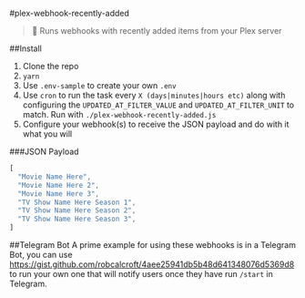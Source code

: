 #plex-webhook-recently-added
> :link: Runs webhooks with recently added items from your Plex server

##Install
1. Clone the repo
2. `yarn`
3. Use `.env-sample` to create your own `.env`
4. Use `cron` to run the task every `X (days|minutes|hours etc)` along with configuring the `UPDATED_AT_FILTER_VALUE` and `UPDATED_AT_FILTER_UNIT` to match. Run with `./plex-webhook-recently-added.js`
5. Configure your webhook(s) to receive the JSON payload and do with it what you will

###JSON Payload
```javascript
[
  "Movie Name Here",
  "Movie Name Here 2",
  "Movie Name Here 3",
  "TV Show Name Here Season 1",
  "TV Show Name Here Season 2",
  "TV Show Name Here Season 3",
]
```

##Telegram Bot
A prime example for using these webhooks is in a Telegram Bot, you can use https://gist.github.com/robcalcroft/4aee25941db5b48d641348076d5369d8 to run your own one that will notify users once they have run `/start` in Telegram.
